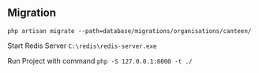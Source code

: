 ## Migration
    php artisan migrate --path=database/migrations/organisations/canteen/

Start Redis Server 
    `C:\redis\redis-server.exe`

Run Project with command `php -S 127.0.0.1:8000 -t ./`
